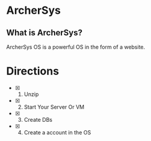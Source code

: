 ArcherSys
=========
## What is ArcherSys?
ArcherSys OS is a powerful OS in the form of a website.

Directions
==========
- [x] 1. Unzip
- [x] 2. Start Your Server Or VM
- [x] 3. Create DBs
- [x] 4. Create a account in the OS

